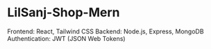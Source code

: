 # LilSanj-Shop-Mern
Frontend: React, Tailwind CSS
Backend: Node.js, Express, MongoDB
Authentication: JWT (JSON Web Tokens)
